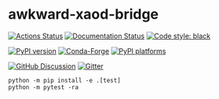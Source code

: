 # awkward-xaod-bridge

[![Actions Status][actions-badge]][actions-link]
[![Documentation Status][rtd-badge]][rtd-link]
[![Code style: black][black-badge]][black-link]

[![PyPI version][pypi-version]][pypi-link]
[![Conda-Forge][conda-badge]][conda-link]
[![PyPI platforms][pypi-platforms]][pypi-link]

[![GitHub Discussion][github-discussions-badge]][github-discussions-link]
[![Gitter][gitter-badge]][gitter-link]




[actions-badge]:            https://github.com/lukasheinrich/awkward-xaod-bridge/workflows/CI/badge.svg
[actions-link]:             https://github.com/lukasheinrich/awkward-xaod-bridge/actions
[black-badge]:              https://img.shields.io/badge/code%20style-black-000000.svg
[black-link]:               https://github.com/psf/black
[conda-badge]:              https://img.shields.io/conda/vn/conda-forge/awkward-xaod-bridge
[conda-link]:               https://github.com/conda-forge/awkward-xaod-bridge-feedstock
[github-discussions-badge]: https://img.shields.io/static/v1?label=Discussions&message=Ask&color=blue&logo=github
[github-discussions-link]:  https://github.com/lukasheinrich/awkward-xaod-bridge/discussions
[gitter-badge]:             https://badges.gitter.im/https://github.com/lukasheinrich/awkward-xaod-bridge/community.svg
[gitter-link]:              https://gitter.im/https://github.com/lukasheinrich/awkward-xaod-bridge/community?utm_source=badge&utm_medium=badge&utm_campaign=pr-badge
[pypi-link]:                https://pypi.org/project/awkward-xaod-bridge/
[pypi-platforms]:           https://img.shields.io/pypi/pyversions/awkward-xaod-bridge
[pypi-version]:             https://badge.fury.io/py/awkward-xaod-bridge.svg
[rtd-badge]:                https://readthedocs.org/projects/awkward-xaod-bridge/badge/?version=latest
[rtd-link]:                 https://awkward-xaod-bridge.readthedocs.io/en/latest/?badge=latest
[sk-badge]:                 https://scikit-hep.org/assets/images/Scikit--HEP-Project-blue.svg


```
python -m pip install -e .[test]
python -m pytest -ra
```